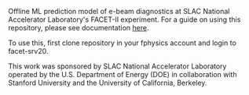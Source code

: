 Offline ML prediction model of e-beam diagnostics at SLAC National Accelerator Laboratory's FACET-II experiment. 
For a guide on using this repository, please see documentation [here](https://docs.google.com/presentation/d/1-oJMOLZZdAZC_jbC0RWxz4-hvLq6qVz6MSYKFwsFe_A/edit?usp=sharing).

To use this, first clone repository in your fphysics account and login to facet-srv20. 

This work was sponsored by SLAC National Accelerator Laboratory operated by the U.S. Department of Energy (DOE) in collaboration with Stanford University and the University of California, Berkeley.  


